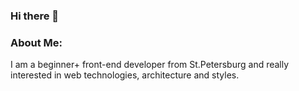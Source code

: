 ### Hi there 👋 <img src="https://komarev.com/ghpvc/?username=uglynoize&style=flat-square&color=ff69b4" alt=""/>

### About Me:
I am a beginner+ front-end developer from St.Petersburg and really interested in web technologies, architecture and styles.







